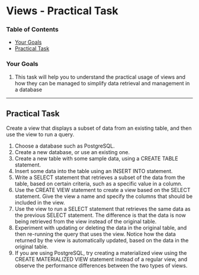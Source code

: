 # Views - Practical Task


### Table of Contents
<!-- TOC -->
* [Your Goals](#your-goals)
* [Practical Task](#practical-task)
<!-- TOC -->

### Your Goals
1.  This task will help you to understand the practical usage of views and how they can be managed to simplify data retrieval and management in a database
---

## Practical Task

Create a view that displays a subset of data from an existing table, and then use the view to run a query.

   1. Choose a database such as PostgreSQL.
   2. Create a new database, or use an existing one.
   3. Create a new table with some sample data, using a CREATE TABLE statement.
   4. Insert some data into the table using an INSERT INTO statement.
   5. Write a SELECT statement that retrieves a subset of the data from the table, based on certain criteria, such as a specific value in a column.
   6. Use the CREATE VIEW statement to create a view based on the SELECT statement. Give the view a name and specify the columns that should be included in the view.
   7. Use the view to run a SELECT statement that retrieves the same data as the previous SELECT statement. The difference is that the data is now being retrieved from the view instead of the original table.
   8. Experiment with updating or deleting the data in the original table, and then re-running the query that uses the view. Notice how the data returned by the view is automatically updated, based on the data in the original table.
   9.  If you are using PostgreSQL, try creating a materialized view using the CREATE MATERIALIZED VIEW statement instead of a regular view, and observe the performance differences between the two types of views.

